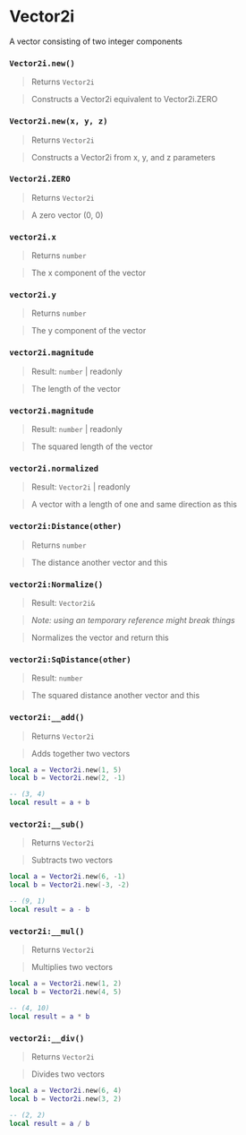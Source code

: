 # Vector2i

A vector consisting of two integer components

### `Vector2i.new()`
  > Returns `Vector2i`

  > Constructs a Vector2i equivalent to Vector2i.ZERO

### `Vector2i.new(x, y, z)`
  > Returns `Vector2i`

  > Constructs a Vector2i from x, y, and z parameters

### `Vector2i.ZERO`
  > Returns `Vector2i`
  
  > A zero vector (0, 0)

### `vector2i.x`
  > Returns `number`

  > The x component of the vector

### `vector2i.y`
  > Returns `number`

  > The y component of the vector

### `vector2i.magnitude`
  > Result: `number` | readonly

  > The length of the vector
  
### `vector2i.magnitude`
  > Result: `number` | readonly

  > The squared length of the vector

### `vector2i.normalized`
  > Result: `Vector2i` | readonly

  > A vector with a length of one and same direction as this

### `vector2i:Distance(other)`
  > Returns `number`

  > The distance another vector and this

### `vector2i:Normalize()`
  > Result: `Vector2i&`
  
  > *Note: using an temporary reference might break things*

  > Normalizes the vector and return this

### `vector2i:SqDistance(other)`
  > Result: `number`

  > The squared distance another vector and this

### `vector2i:__add()`
  > Returns `Vector2i`

  > Adds together two vectors
  
  > 
  ```lua
  local a = Vector2i.new(1, 5)
  local b = Vector2i.new(2, -1)
  
  -- (3, 4)
  local result = a + b
  ```

### `vector2i:__sub()`
  > Returns `Vector2i`

  > Subtracts two vectors
  
  > 
  ```lua
  local a = Vector2i.new(6, -1)
  local b = Vector2i.new(-3, -2)
  
  -- (9, 1)
  local result = a - b
  ```
  
### `vector2i:__mul()`
  > Returns `Vector2i`

  > Multiplies two vectors
  
  > 
  ```lua
  local a = Vector2i.new(1, 2)
  local b = Vector2i.new(4, 5)
  
  -- (4, 10)
  local result = a * b
  ```

### `vector2i:__div()`
  > Returns `Vector2i`

  > Divides two vectors

  > 
  ```lua
  local a = Vector2i.new(6, 4)
  local b = Vector2i.new(3, 2)
  
  -- (2, 2)
  local result = a / b
  ```